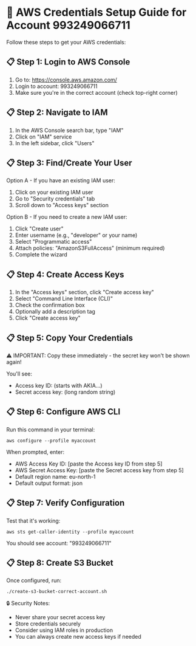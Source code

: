 🔑 AWS Credentials Setup Guide for Account 993249066711
==========================================================

Follow these steps to get your AWS credentials:

📋 Step 1: Login to AWS Console
------------------------------
1. Go to: https://console.aws.amazon.com/
2. Login to account: 993249066711
3. Make sure you're in the correct account (check top-right corner)

📋 Step 2: Navigate to IAM
-------------------------
1. In the AWS Console search bar, type "IAM"
2. Click on "IAM" service
3. In the left sidebar, click "Users"

📋 Step 3: Find/Create Your User
-------------------------------
Option A - If you have an existing IAM user:
1. Click on your existing IAM user
2. Go to "Security credentials" tab
3. Scroll down to "Access keys" section

Option B - If you need to create a new IAM user:
1. Click "Create user"
2. Enter username (e.g., "developer" or your name)
3. Select "Programmatic access"
4. Attach policies: "AmazonS3FullAccess" (minimum required)
5. Complete the wizard

📋 Step 4: Create Access Keys
----------------------------
1. In the "Access keys" section, click "Create access key"
2. Select "Command Line Interface (CLI)"
3. Check the confirmation box
4. Optionally add a description tag
5. Click "Create access key"

📋 Step 5: Copy Your Credentials
-------------------------------
⚠️  IMPORTANT: Copy these immediately - the secret key won't be shown again!

You'll see:
- Access key ID: (starts with AKIA...)
- Secret access key: (long random string)

📋 Step 6: Configure AWS CLI
---------------------------
Run this command in your terminal:

    aws configure --profile myaccount

When prompted, enter:
- AWS Access Key ID: [paste the Access key ID from step 5]
- AWS Secret Access Key: [paste the Secret access key from step 5]
- Default region name: eu-north-1
- Default output format: json

📋 Step 7: Verify Configuration
------------------------------
Test that it's working:

    aws sts get-caller-identity --profile myaccount

You should see account: "993249066711"

📋 Step 8: Create S3 Bucket
--------------------------
Once configured, run:

    ./create-s3-bucket-correct-account.sh

🔒 Security Notes:
- Never share your secret access key
- Store credentials securely
- Consider using IAM roles in production
- You can always create new access keys if needed
